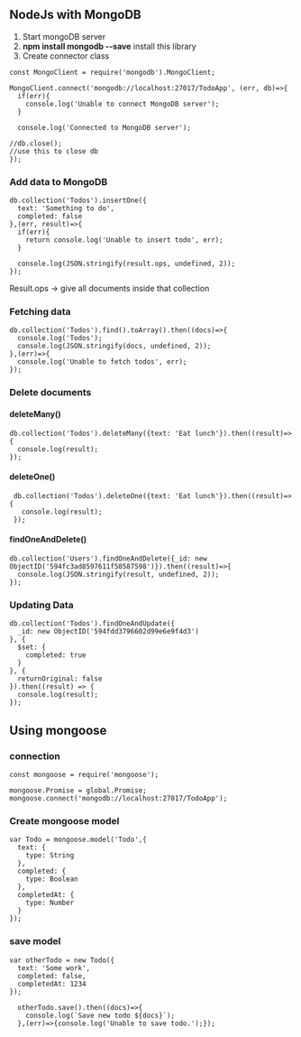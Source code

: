 ## NodeJs with MongoDB


1. Start mongoDB server
2. **npm install mongodb --save** install this library
3. Create connector class

```
const MongoClient = require('mongodb').MongoClient;

MongoClient.connect('mongodb://localhost:27017/TodoApp', (err, db)=>{
  if(err){
    console.log('Unable to connect MongoDB server');
  }

  console.log('Connected to MongoDB server');

//db.close();
//use this to close db
});

```

### Add data to MongoDB

```
db.collection('Todos').insertOne({
  text: 'Something to do',
  completed: false
},(err, result)=>{
  if(err){
    return console.log('Unable to insert todo', err);
  }

  console.log(JSON.stringify(result.ops, undefined, 2));
});

```

Result.ops → give all documents inside that collection

### Fetching data

```
db.collection('Todos').find().toArray().then((docs)=>{
  console.log('Todos');
  console.log(JSON.stringify(docs, undefined, 2));
},(err)=>{
  console.log('Unable to fetch todos', err);
});
```

### Delete documents

#### deleteMany()
```
db.collection('Todos').deleteMany({text: 'Eat lunch'}).then((result)=>{
  console.log(result);
});

```

#### deleteOne()

```
 db.collection('Todos').deleteOne({text: 'Eat lunch'}).then((result)=>{
   console.log(result);
 });

```

#### findOneAndDelete()

```
db.collection('Users').findOneAndDelete({_id: new ObjectID('594fc3ad8597611f50587598')}).then((result)=>{
  console.log(JSON.stringify(result, undefined, 2));
});

```

### Updating Data

```
db.collection('Todos').findOneAndUpdate({
  _id: new ObjectID('594fdd3796602d99e6e9f4d3')
}, {
  $set: {
    completed: true
  }
}, {
  returnOriginal: false
}).then((result) => {
  console.log(result);
});

```


## Using mongoose

### connection

```
const mongoose = require('mongoose');

mongoose.Promise = global.Promise;
mongoose.connect('mongodb://localhost:27017/TodoApp');

```

### Create mongoose model

```
var Todo = mongoose.model('Todo',{
  text: {
    type: String
  },
  completed: {
    type: Boolean
  },
  completedAt: {
    type: Number
  }
});

```

### save model

```
var otherTodo = new Todo({
  text: 'Some work',
  completed: false,
  completedAt: 1234
});

  otherTodo.save().then((docs)=>{
    console.log(`Save new todo ${docs}`);
  },(err)=>{console.log('Unable to save todo.');});

```

